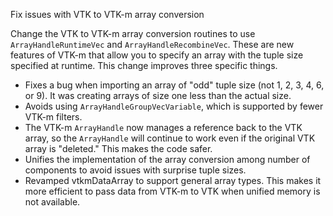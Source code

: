 Fix issues with VTK to VTK-m array conversion

Change the VTK to VTK-m array conversion routines to use
`ArrayHandleRuntimeVec` and `ArrayHandleRecombineVec`. These are new
features of VTK-m that allow you to specify an array with the tuple size
specified at runtime. This change improves three specific things.

* Fixes a bug when importing an array of "odd" tuple size (not 1, 2,
  3, 4, 6, or 9). It was creating arrays of size one less than the
  actual size.
* Avoids using `ArrayHandleGroupVecVariable`, which is supported by
  fewer VTK-m filters.
* The VTK-m `ArrayHandle` now manages a reference back to the VTK
  array, so the `ArrayHandle` will continue to work even if the
  original VTK array is "deleted." This makes the code safer.
* Unifies the implementation of the array conversion among number of
  components to avoid issues with surprise tuple sizes.
* Revamped vtkmDataArray to support general array types. This makes
  it more efficient to pass data from VTK-m to VTK when unified
  memory is not available.
